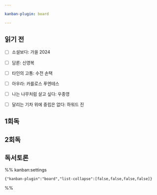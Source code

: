 ```yaml
---

kanban-plugin: board

---
```


## 읽기 전

- [ ] 소설보다: 가을 2024
- [ ] 담론: 신영복
- [ ] 타인의 고통: 수전 손택
- [ ] 아우라: 카를로스 푸엔테스
- [ ] 나는 나무처럼 살고 싶다: 우종영
- [ ] 달리는 기차 위에 중립은 없다: 하워드 진


## 1회독



## 2회독



## 독서토론





%% kanban:settings
```
{"kanban-plugin":"board","list-collapse":[false,false,false,false]}
```
%%